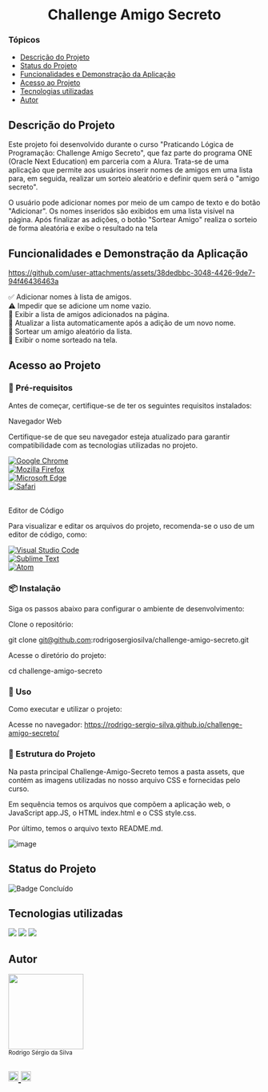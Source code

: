 <h1 align="center"> Challenge Amigo Secreto </h1>

<h3> Tópicos </h3>

* [Descrição do Projeto](#descrição-do-projeto)
* [Status do Projeto](#status-do-projeto)
* [Funcionalidades e Demonstração da Aplicação](#funcionalidades-e-demonstração-da-aplicação)
* [Acesso ao Projeto](#acesso-ao-projeto)
* [Tecnologias utilizadas](#tecnologias-utilizadas)
* [Autor](#autor)

<h2 id="descrição-do-projeto">Descrição do Projeto</h2>

Este projeto foi desenvolvido durante o curso "Praticando Lógica de Programação: Challenge Amigo Secreto", que faz parte do programa ONE (Oracle Next Education) em parceria com a Alura. Trata-se de uma aplicação que permite aos usuários inserir nomes de amigos em uma lista para, em seguida, realizar um sorteio aleatório e definir quem será o "amigo secreto". <br>

O usuário pode adicionar nomes por meio de um campo de texto e do botão "Adicionar". Os nomes inseridos são exibidos em uma lista visível na página. Após finalizar as adições, o botão "Sortear Amigo" realiza o sorteio de forma aleatória e exibe o resultado na tela <br>

<h2 id="funcionalidades-e-demonstração-da-aplicação">Funcionalidades e Demonstração da Aplicação</h2>

https://github.com/user-attachments/assets/38dedbbc-3048-4426-9de7-94f46436463a

✅ Adicionar nomes à lista de amigos. <br>
⚠️ Impedir que se adicione um nome vazio. <br>
📜 Exibir a lista de amigos adicionados na página. <br>
🔄 Atualizar a lista automaticamente após a adição de um novo nome. <br>
🎲 Sortear um amigo aleatório da lista. <br>
🎉 Exibir o nome sorteado na tela. <br>


<h2 id="acesso-ao-projeto">Acesso ao Projeto</h2>

<h3> 🔧 Pré-requisitos </h3> 

Antes de começar, certifique-se de ter os seguintes requisitos instalados:

Navegador Web

Certifique-se de que seu navegador esteja atualizado para garantir compatibilidade com as tecnologias utilizadas no projeto. <br>

<a href="https://www.google.com/chrome/" target="_blank">
  <img src="https://img.shields.io/badge/Google_Chrome-4285F4?style=flat&logo=google-chrome&logoColor=white" alt="Google Chrome">
</a><br>

<a href="https://www.mozilla.org/firefox/" target="_blank">
  <img src="https://img.shields.io/badge/Mozilla_Firefox-FF7139?style=flat&logo=firefox-browser&logoColor=white" alt="Mozilla Firefox">
</a><br>

<a href="https://www.microsoft.com/edge" target="_blank">
  <img src="https://img.shields.io/badge/Microsoft_Edge-0078D7?style=flat&logo=microsoft-edge&logoColor=white" alt="Microsoft Edge">
</a><br>

<a href="https://www.apple.com/safari/" target="_blank">
  <img src="https://img.shields.io/badge/Safari-000000?style=flat&logo=safari&logoColor=white" alt="Safari">
</a> <br> <br>

Editor de Código <br>

Para visualizar e editar os arquivos do projeto, recomenda-se o uso de um editor de código, como:

<a href="https://code.visualstudio.com/" target="_blank">
  <img src="https://img.shields.io/badge/Visual_Studio_Code-007ACC?style=flat&logo=visual-studio-code&logoColor=white" alt="Visual Studio Code">
</a><br>

<a href="https://www.sublimetext.com/" target="_blank">
  <img src="https://img.shields.io/badge/Sublime_Text-FF9800?style=flat&logo=sublime-text&logoColor=white" alt="Sublime Text">
</a><br>

<a href="https://atom.io/" target="_blank">
  <img src="https://img.shields.io/badge/Atom-66595C?style=flat&logo=atom&logoColor=white" alt="Atom">
</a> <br> 

<h3> 📦 Instalação </h3>

Siga os passos abaixo para configurar o ambiente de desenvolvimento:

Clone o repositório: 

git clone git@github.com:rodrigosergiosilva/challenge-amigo-secreto.git

Acesse o diretório do projeto:

cd challenge-amigo-secreto

<h3> 🚀 Uso </h3>

Como executar e utilizar o projeto:

Acesse no navegador: https://rodrigo-sergio-silva.github.io/challenge-amigo-secreto/

<h3> 📁 Estrutura do Projeto </h3>

Na pasta principal Challenge-Amigo-Secreto temos a pasta assets, que contém as imagens utilizadas no nosso arquivo CSS e fornecidas pelo curso.

Em sequência temos os arquivos que compõem a aplicação web, o JavaScript app.JS, o HTML index.html e o CSS style.css.

Por último, temos o arquivo texto README.md.

![image](https://github.com/user-attachments/assets/98be7bc1-72a7-463a-8e6a-2bd39bbff22a)

<h2 id="status-do-projeto">Status do Projeto</h2>

![Badge Concluído](http://img.shields.io/static/v1?label=STATUS&message=CONCLUÍDO&color=GREEN&style=for-the-badge)

<h2 id="tecnologias-utilizadas"> Tecnologias utilizadas </h2>

<div>
  <img src="https://img.shields.io/badge/HTML-23910?&style=for-the-badge&logo=html5&logoColor=white">
  <img src="https://img.shields.io/badge/CSS-239120?&style=for-the-badge&logo=css3&logoColor=white">
  <img src="https://img.shields.io/badge/JavaScript-F7DF1E?&style=for-the-badge&logo=javascript&logoColor=black">  
</div>

<h2 id="autor"> Autor </h2>

<img src="https://github.com/rodrigosergiosilva.png" width="150" height="150"> <br> <sub>Rodrigo Sérgio da Silva</sub>

<h2>
  <a href="https://www.linkedin.com/in/seu-perfil](https://www.linkedin.com/in/rodrigo-sergio-silva-bb97532a/" target="_blank">
    <img src="https://img.shields.io/badge/LinkedIn-0077B5?style=flat&logo=linkedin&logoColor=white" alt="LinkedIn Badge" height="20">
  </a>
    <a href="https://github.com/rodrigosergiosilva" target="_blank">
    <img src="https://img.shields.io/badge/GitHub-181717?style=flat&logo=github&logoColor=white" alt="GitHub Badge" height="20">
  </a>
</h2>
